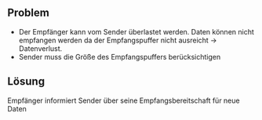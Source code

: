 ## Problem
- Der Empfänger kann vom Sender überlastet werden. Daten können nicht empfangen werden da der Empfangspuffer nicht ausreicht -> Datenverlust.
- Sender muss die Größe des Empfangspuffers berücksichtigen

## Lösung
Empfänger informiert Sender über seine Empfangsbereitschaft für neue Daten